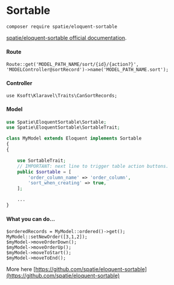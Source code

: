 # Sortable

```
composer require spatie/eloquent-sortable
```

[spatie/eloquent-sortable official documentation](https://github.com/spatie/eloquent-sortable).

#### Route

```
Route::get('MODEL_PATH_NAME/sort/{id}/{action?}', 'MODELController@sortRecord')->name('MODEL_PATH_NAME.sort');
```

#### Controller

```
use Ksoft\Klaravel\Traits\CanSortRecords;
```

#### Model

```php
use Spatie\EloquentSortable\Sortable;
use Spatie\EloquentSortable\SortableTrait;

class MyModel extends Eloquent implements Sortable
{
{

    use SortableTrait;
    // IMPORTANT: next line to trigger table action buttons.
    public $sortable = [
        'order_column_name' => 'order_column',
        'sort_when_creating' => true,
    ];

    ...
}
```

#### What you can do...

```
$orderedRecords = MyModel::ordered()->get();
MyModel::setNewOrder([3,1,2]);
$myModel->moveOrderDown();
$myModel->moveOrderUp();
$myModel->moveToStart();
$myModel->moveToEnd();
```

More here [https://github.com/spatie/eloquent-sortable](https://github.com/spatie/eloquent-sortable)
